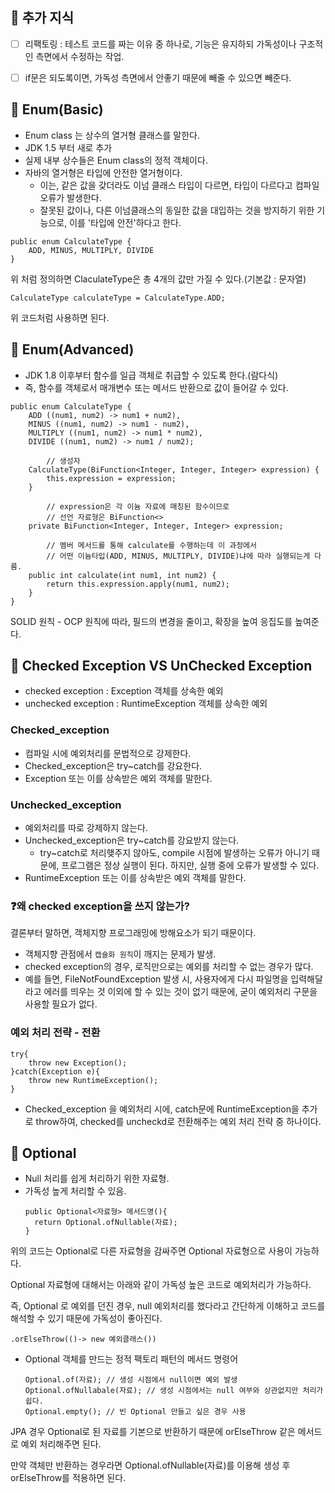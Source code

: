 ## 🎇 추가 지식

* [ ] 리팩토링 : 테스트 코드를 짜는 이유 중 하나로, 기능은 유지하되 가독성이나 구조적인 측면에서 수정하는 작업.
* [ ] if문은 되도록이면, 가독성 측면에서 안좋기 때문에 빼줄 수 있으면 빼준다.


## 🎇 Enum(Basic)

- Enum class 는 상수의 열거형 클래스를 말한다.
- JDK 1.5 부터 새로 추가
- 실제 내부 상수들은 Enum class의 정적 객체이다.
- 자바의 열거형은 타입에 안전한 열거형이다.
  - 이는, 같은 값을 갖더라도 이넘 클래스 타입이 다르면, 타입이 다르다고 컴파일 오류가 발생한다.
  - 잘못된 값이나, 다른 이넘클래스의 동일한 값을 대입하는 것을 방지하기 위한 기능으로, 이를 '타입에 안전'하다고 한다.

```
public enum CalculateType {
	ADD, MINUS, MULTIPLY, DIVIDE
}

```

위 처럼 정의하면 ClaculateType은 총 4개의 값만 가질 수 있다.(기본값 : 문자열)

```
CalculateType calculateType = CalculateType.ADD;
```

위 코드처럼 사용하면 된다.



## 🎇 Enum(Advanced)

- JDK 1.8 이후부터 함수를 일급 객체로 취급할 수 있도록 한다.(람다식)
- 즉, 함수를 객체로서 매개변수 또는 메서드 반환으로 값이 들어갈 수 있다.

```
public enum CalculateType {
    ADD ((num1, num2) -> num1 + num2),
    MINUS ((num1, num2) -> num1 - num2),
    MULTIPLY ((num1, num2) -> num1 * num2),
    DIVIDE ((num1, num2) -> num1 / num2);

		// 생성자
    CalculateType(BiFunction<Integer, Integer, Integer> expression) {
        this.expression = expression;
    }

		// expression은 각 이늄 자료에 매칭된 함수이므로
		// 선언 자료형은 BiFunction<>
    private BiFunction<Integer, Integer, Integer> expression;

		// 멤버 메서드를 통해 calculate를 수행하는데 이 과정에서
		// 어떤 이늄타입(ADD, MINUS, MULTIPLY, DIVIDE)냐에 따라 실행되는게 다름.
    public int calculate(int num1, int num2) {
        return this.expression.apply(num1, num2);
    }
}
```

SOLID 원칙 - OCP 원칙에 따라, 필드의 변경을 줄이고, 확장을 높여 응집도를 높여준다.



## 🎇 Checked Exception VS UnChecked Exception

- checked exception : Exception 객체를 상속한 예외
- unchecked exception : RuntimeException 객체를 상속한 예외

### Checked_exception

- 컴파일 시에 예외처리를 문법적으로 강제한다.
- Checked_exception은 try~catch를 강요한다.
- Exception 또는 이를 상속받은 예외 객체를 말한다.

### Unchecked_exception

- 예외처리를 따로 강제하지 않는다.
- Unchecked_exception은 try~catch를 강요받지 않는다.
  - try~catch로 처리햊주지 않아도, compile 시점에 발생하는 오류가 아니기 때문에, 프로그램은 정상 실행이 된다. 하지만, 실행 중에 오류가 발생할 수 있다.
- RuntimeException 또는 이를 상속받은 예외 객체를 말한다.

### ❓왜 checked exception을 쓰지 않는가?

결론부터 말하면, 객체지향 프로그래밍에 방해요소가 되기 때문이다.

- 객체지향 관점에서 `캡슐화 원칙`이 깨지는 문제가 발생.
- checked exception의 경우, 로직만으로는 예외를 처리할 수 없는 경우가 많다.
- 예를 들면, FileNotFoundException 발생 시, 사용자에게 다시 파일명을 입력해달라고 에러를 띄우는 것 이외에 할 수 있는 것이 없기 때문에, 굳이 예외처리 구문을 사용할 필요가 없다.

### 예외 처리 전략 - 전환

```
try{
	throw new Exception();
}catch(Exception e){
	throw new RuntimeException();
}
```

- Checked_exception 을 예외처리 시에, catch문에 RuntimeException을 추가로 throw하여, checked를 uncheckd로 전환해주는 예외 처리 전략 중 하나이다.



## 🎇 Optional

- Null 처리를 쉽게 처리하기 위한 자료형.
- 가독성 높게 처리할 수 있음.
  ```
  public Optional<자료형> 메서드명(){
  	return Optional.ofNullable(자료);
  }
  ```

위의 코드는 Optional로 다른 자료형을 감싸주면 Optional 자료형으로 사용이 가능하다.

Optional 자료형에 대해서는 아래와 같이 가독성 높은 코드로 예외처리가 가능하다.

즉, Optional 로 예외를 던진 경우, null 예외처리를 했다라고 간단하게 이해하고 코드를 해석할 수 있기 때문에 가독성이 좋아진다.

`.orElseThrow(()-> new 예외클래스())`


- Optional 객체를 만드는 정적 팩토리 패턴의 메서드 명령어
  ```
  Optional.of(자료); // 생성 시점에서 null이면 예외 발생
  Optional.ofNullabale(자료); // 생성 시점에서는 null 여부와 상관없지만 처리가 쉽다.
  Optional.empty(); // 빈 Optional 만들고 싶은 경우 사용
  ```

JPA 경우 Optional로 된 자료를 기본으로 반환하기 때문에 orElseThrow 같은 메서드로 예외 처리해주면 된다.

만약 객체만 반환하는 경우라면 Optional.ofNullable(자료)를 이용해 생성 후 orElseThrow를 적용하면 된다.
